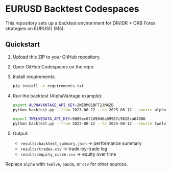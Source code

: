 
# EURUSD Backtest Codespaces

This repository sets up a backtest environment for DR/IDR + ORB Forex strategies on EURUSD (M5).

## Quickstart

1. Upload this ZIP to your GitHub repository.
2. Open GitHub Codespaces on the repo.
3. Install requirements:

   ```bash
   pip install -r requirements.txt
   ```

4. Run the backtest (AlphaVantage example):

   ```bash
   export ALPHAVANTAGE_API_KEY=2WZRM91BFT2JMAZB
   python backtest.py --from 2023-08-12 --to 2025-08-12 --source alpha
   ```

   ```bash
   export TWELVEDATA_API_KEY=9889ec672d9046a09967c9628ca64986
   python backtest.py --from 2023-08-12 --to 2025-08-12 --source twelve

5. Output:
   - `results/backtest_summary.json` → performance summary
   - `results/trades.csv` → trade-by-trade log
   - `results/equity_curve.csv` → equity over time

Replace `alpha` with `twelve`, `oanda`, or `csv` for other sources.
